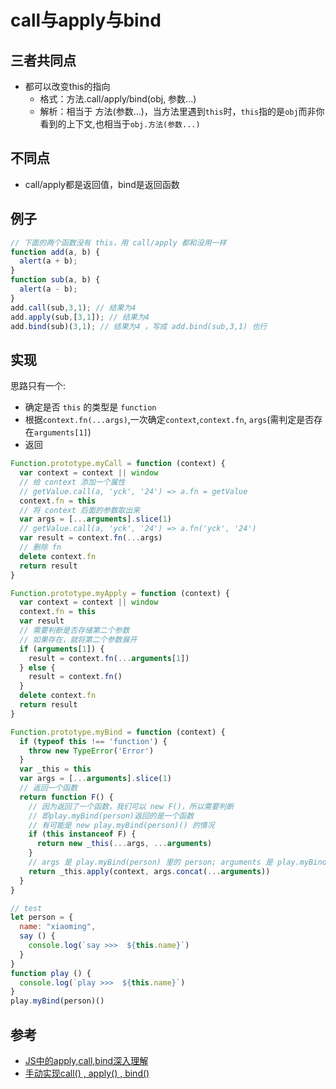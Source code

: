 # call与apply与bind

## 三者共同点
- 都可以改变this的指向  
  * 格式：方法.call/apply/bind(obj, 参数...)  
  * 解析：相当于 方法(参数...)，当方法里遇到`this`时，`this`指的是`obj`而非你看到的上下文,也相当于`obj.方法(参数...)`

## 不同点
- call/apply都是返回值，bind是返回函数

## 例子 
```js
// 下面的两个函数没有 this，用 call/apply 都和没用一样
function add(a, b) {
  alert(a + b);
}
function sub(a, b) {
  alert(a - b);
}
add.call(sub,3,1); // 结果为4
add.apply(sub,[3,1]); // 结果为4
add.bind(sub)(3,1); // 结果为4 ，写成 add.bind(sub,3,1) 也行
```

## 实现
思路只有一个:
- 确定是否 `this` 的类型是 `function`
- 根据`context.fn(...args)`,一次确定`context`,`context.fn`, `args`(需判定是否存在`arguments[1]`)
- 返回
```js
Function.prototype.myCall = function (context) {
  var context = context || window
  // 给 context 添加一个属性
  // getValue.call(a, 'yck', '24') => a.fn = getValue
  context.fn = this
  // 将 context 后面的参数取出来
  var args = [...arguments].slice(1)
  // getValue.call(a, 'yck', '24') => a.fn('yck', '24')
  var result = context.fn(...args)
  // 删除 fn
  delete context.fn
  return result
}
```
```js
Function.prototype.myApply = function (context) {
  var context = context || window
  context.fn = this
  var result
  // 需要判断是否存储第二个参数
  // 如果存在，就将第二个参数展开
  if (arguments[1]) {
    result = context.fn(...arguments[1])
  } else {
    result = context.fn()
  }
  delete context.fn
  return result
}
```
```js
Function.prototype.myBind = function (context) {
  if (typeof this !== 'function') {
    throw new TypeError('Error')
  }
  var _this = this
  var args = [...arguments].slice(1)
  // 返回一个函数
  return function F() {
    // 因为返回了一个函数，我们可以 new F()，所以需要判断  
    // 即play.myBind(person)返回的是一个函数
    // 有可能是 new play.myBind(person)() 的情况
    if (this instanceof F) {
      return new _this(...args, ...arguments)
    }
    // args 是 play.myBind(person) 里的 person; arguments 是 play.myBind(person)() 里的 () 
    return _this.apply(context, args.concat(...arguments))
  }
}

// test
let person = {
  name: "xiaoming",
  say () {
    console.log(`say >>>  ${this.name}`)
  }
}
function play () {
  console.log(`play >>>  ${this.name}`)
}
play.myBind(person)()
```

## 参考
- [JS中的apply,call,bind深入理解](https://www.cnblogs.com/jone-chen/p/5033682.html)
- [手动实现call() , apply() , bind()](https://blog.csdn.net/qq_36367995/article/details/81319852)